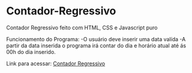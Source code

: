 # Contador-Regressivo
Contador Regressivo feito com HTML, CSS e Javascript puro

Funcionamento do Programa: 
 -O usuário deve inserir uma data valída
 -A partir da data inserida o programa irá contar do dia e horário atual até ás 00h do dia inserido.
 
Link para acessar: <a href="https://luanhma.github.io/Contador-Regressivo/">Contador Regressivo</a>
